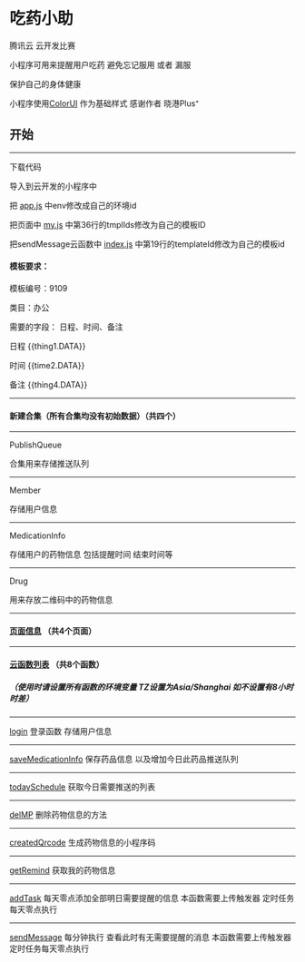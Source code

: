 # 吃药小助

腾讯云 云开发比赛

小程序可用来提醒用户吃药 避免忘记服用 或者 漏服

保护自己的身体健康

小程序使用[ColorUI](https://github.com/weilanwl/ColorUI "去查看")  作为基础样式 感谢作者 晓港Plus⁺

## 开始
***
下载代码 

导入到云开发的小程序中

把 [app.js](wxapp/miniprogram/app.js "去查看") 中env修改成自己的环境id

把页面中 [my.js](wxapp/miniprogram/pages/my/my.js "去查看") 中第36行的tmplIds修改为自己的模板ID

把sendMessage云函数中 [index.js](wxapp/cloudfunctions/sendMessage/index.js "去查看") 中第19行的templateId修改为自己的模板id

#### 模板要求：

模板编号：9109

类目：办公

需要的字段： 日程、时间、备注

日程 {{thing1.DATA}}

时间 {{time2.DATA}}

备注 {{thing4.DATA}}



***

#### 新建合集（所有合集均没有初始数据）（共四个）
***
PublishQueue

合集用来存储推送队列

***

Member

存储用户信息
***
MedicationInfo

存储用户的药物信息 包括提醒时间 结束时间等
***
Drug

用来存放二维码中的药物信息
***


#### [页面信息](wxapp/miniprogram/)  （共4个页面） 
----

#### [云函数列表](wxapp/cloudfunctions/)  （共8个函数） 
 
##### （使用时请设置所有函数的环境变量 TZ设置为Asia/Shanghai 如不设置有8小时时差）

-----

[login](wxapp/cloudfunctions/login "去查看")  登录函数 存储用户信息

***

[saveMedicationInfo](wxapp/cloudfunctions/saveMedicationInfo "去查看")  保存药品信息 以及增加今日此药品推送队列   

***

[todaySchedule](wxapp/cloudfunctions/todaySchedule "去查看")  获取今日需要推送的列表

***

[delMP](wxapp/cloudfunctions/delMP "去查看")  删除药物信息的方法

***

[createdQrcode](wxapp/cloudfunctions/createdQrcode "去查看")  生成药物信息的小程序码

***

[getRemind](wxapp/cloudfunctions/getRemind "去查看") 获取我的药物信息

***

[addTask](wxapp/cloudfunctions/addTask "去查看") 每天零点添加全部明日需要提醒的信息   本函数需要上传触发器 定时任务每天零点执行

***

[sendMessage](wxapp/cloudfunctions/sendMessage "去查看") 每分钟执行 查看此时有无需要提醒的消息  本函数需要上传触发器 定时任务每天零点执行
